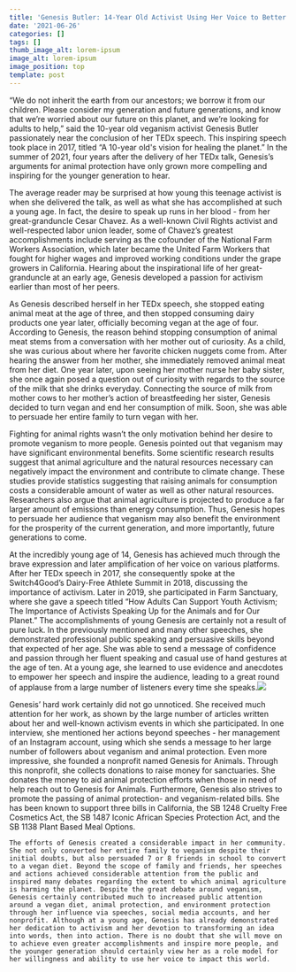 ```yaml
---
title: 'Genesis Butler: 14-Year Old Activist Using Her Voice to Better the Planet'
date: '2021-06-26'
categories: []
tags: []
thumb_image_alt: lorem-ipsum
image_alt: lorem-ipsum
image_position: top
template: post
---
```

“We do not inherit the earth from our ancestors; we borrow it from our children. Please consider my generation and future generations, and know that we’re worried about our future on this planet, and we’re looking for adults to help,” said the 10-year old veganism activist Genesis Butler passionately near the conclusion of her TEDx speech. This inspiring speech took place in 2017, titled “A 10-year old's vision for healing the planet.” In the summer of 2021, four years after the delivery of her TEDx talk, Genesis’s arguments for animal protection have only grown more compelling and inspiring for the younger generation to hear.


The average reader may be surprised at how young this teenage activist is when she delivered the talk, as well as what she has accomplished at such a young age. In fact, the desire to speak up runs in her blood - from her great-granduncle Cesar Chavez. As a well-known Civil Rights activist and well-respected labor union leader, some of Chavez’s greatest accomplishments include serving as the cofounder of the National Farm Workers Association, which later became the United Farm Workers that fought for higher wages and improved working conditions under the grape growers in California. Hearing about the inspirational life of her great-granduncle at an early age, Genesis developed a passion for activism earlier than most of her peers. 

As Genesis described herself in her TEDx speech, she stopped eating animal meat at the age of three, and then stopped consuming dairy products one year later, officially becoming vegan at the age of four. According to Genesis, the reason behind stopping consumption of animal meat stems from a conversation with her mother out of curiosity. As a child, she was curious about where her favorite chicken nuggets come from. After hearing the answer from her mother, she immediately removed animal meat from her diet. One year later, upon seeing her mother nurse her baby sister, she once again posed a question out of curiosity with regards to the source of the milk that she drinks everyday. Connecting the source of milk from mother cows to her mother’s action of breastfeeding her sister, Genesis decided to turn vegan and end her consumption of milk. Soon, she was able to persuade her entire family to turn vegan with her. 

Fighting for animal rights wasn’t the only motivation behind her desire to promote veganism to more people. Genesis pointed out that veganism may have significant environmental benefits. Some scientific research results suggest that animal agriculture and the natural resources necessary can negatively impact the environment and contribute to climate change. These studies provide statistics suggesting that raising animals for consumption costs a considerable amount of water as well as other natural resources. Researchers also argue that animal agriculture is projected to produce a far larger amount of emissions than energy consumption. Thus, Genesis hopes to persuade her audience that veganism may also benefit the environment for the prosperity of the current generation, and more importantly, future generations to come.

At the incredibly young age of 14, Genesis has achieved much through the brave expression and later amplification of her voice on various platforms. After her TEDx speech in 2017, she consequently spoke at the Switch4Good’s Dairy-Free Athlete Summit in 2018, discussing the importance of activism. Later in 2019, she participated in Farm Sanctuary, where she gave a speech titled “How Adults Can Support Youth Activism; The Importance of Activists Speaking Up for the Animals and for Our Planet.” The accomplishments of young Genesis are certainly not a result of pure luck. In the previously mentioned and many other speeches, she demonstrated professional public speaking and persuasive skills beyond that expected of her age. She was able to send a message of confidence and passion through her fluent speaking and casual use of hand gestures at the age of ten. At a young age, she learned to use evidence and anecdotes to empower her speech and inspire the audience, leading to a great round of applause from a large number of listeners every time she speaks.![](https://lh3.googleusercontent.com/3j5ZNO72YmhzSBBj6HksrDKmPlRqwbvqjkhUYDEdzl1GgH69N8CX-I3VYci4Rarev6SNKaJPl5kzoCs2wOfhE7CvtxwM16Tci_LCDuj0oiKSoZkSUNQ5GXvVU8AauAKi9NDZ8Hlk)

Genesis’ hard work certainly did not go unnoticed. She received much attention for her work, as shown by the large number of articles written about her and well-known activism events in which she participated. In one interview, she mentioned her actions beyond speeches - her management of an Instagram account, using which she sends a message to her large number of followers about veganism and animal protection. Even more impressive, she founded a nonprofit named Genesis for Animals. Through this nonprofit, she collects donations to raise money for sanctuaries. She donates the money to aid animal protection efforts when those in need of help reach out to Genesis for Animals. Furthermore, Genesis also strives to promote the passing of animal protection- and veganism-related bills. She has been known to support three bills in California, the SB 1248 Cruelty Free Cosmetics Act, the SB 1487 Iconic African Species Protection Act, and the SB 1138 Plant Based Meal Options.

	The efforts of Genesis created a considerable impact in her community. She not only converted her entire family to veganism despite their initial doubts, but also persuaded 7 or 8 friends in school to convert to a vegan diet. Beyond the scope of family and friends, her speeches and actions achieved considerable attention from the public and inspired many debates regarding the extent to which animal agriculture is harming the planet. Despite the great debate around veganism, Genesis certainly contributed much to increased public attention around a vegan diet, animal protection, and environment protection through her influence via speeches, social media accounts, and her nonprofit. Although at a young age, Genesis has already demonstrated her dedication to activism and her devotion to transforming an idea into words, then into action. There is no doubt that she will move on to achieve even greater accomplishments and inspire more people, and the younger generation should certainly view her as a role model for her willingness and ability to use her voice to impact this world.
